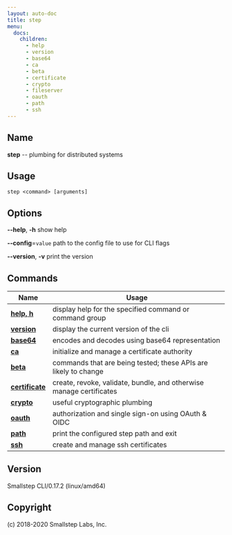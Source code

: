 ```yaml
---
layout: auto-doc
title: step
menu:
  docs:
    children:
      - help
      - version
      - base64
      - ca
      - beta
      - certificate
      - crypto
      - fileserver
      - oauth
      - path
      - ssh
---
```


## Name
**step** -- plumbing for distributed systems

## Usage

```raw
step <command> [arguments]
```

## Options

**--help**, **-h**
show help

**--config**=`value`
path to the config file to use for CLI flags

**--version**, **-v**
print the version


## Commands


| Name | Usage |
|---|---|
| **[help, h](help/)** | display help for the specified command or command group |
| **[version](version/)** | display the current version of the cli |
| **[base64](base64/)** | encodes and decodes using base64 representation |
| **[ca](ca/)** | initialize and manage a certificate authority |
| **[beta](beta/)** | commands that are being tested; these APIs are likely to change |
| **[certificate](certificate/)** | create, revoke, validate, bundle, and otherwise manage certificates |
| **[crypto](crypto/)** | useful cryptographic plumbing |
| **[oauth](oauth/)** | authorization and single sign-on using OAuth & OIDC |
| **[path](path/)** | print the configured step path and exit |
| **[ssh](ssh/)** | create and manage ssh certificates |


## Version

Smallstep CLI/0.17.2 (linux/amd64)

## Copyright

(c) 2018-2020 Smallstep Labs, Inc.

